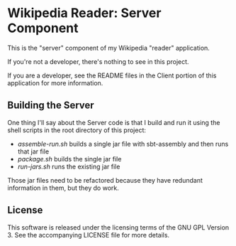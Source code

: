 Wikipedia Reader: Server Component
==================================

This is the "server" component of my Wikipedia "reader" application.

If you're not a developer, there's nothing to see in this project.

If you are a developer, see the README files in the Client portion
of this application for more information.

Building the Server
-------------------

One thing I'll say about the Server code is that I build and run it
using the shell scripts in the root directory of this project:

* _assemble-run.sh_ builds a single jar file with sbt-assembly and then
  runs that jar file
* _package.sh_ builds the single jar file
* _run-jars.sh_ runs the existing jar file

Those jar files need to be refactored because they have redundant
information in them, but they do work.

License
-------

This software is released under the licensing terms of the 
GNU GPL Version 3. See the accompanying LICENSE file for more
details.



